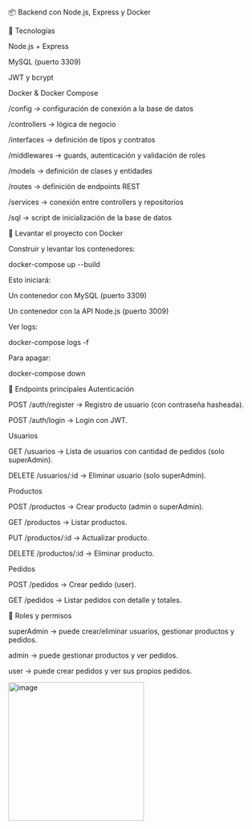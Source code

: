 📦 Backend con Node.js, Express y Docker

🚀 Tecnologías

Node.js + Express

MySQL (puerto 3309)

JWT y bcrypt

Docker & Docker Compose


/config        -> configuración de conexión a la base de datos

/controllers   -> lógica de negocio

/interfaces    -> definición de tipos y contratos

/middlewares   -> guards, autenticación y validación de roles

/models        -> definición de clases y entidades

/routes        -> definición de endpoints REST

/services      -> conexión entre controllers y repositorios

/sql           -> script de inicialización de la base de datos

🐳 Levantar el proyecto con Docker

Construir y levantar los contenedores:

docker-compose up --build

Esto iniciará:

Un contenedor con MySQL (puerto 3309)

Un contenedor con la API Node.js (puerto 3009)

Ver logs:

docker-compose logs -f

Para apagar:

docker-compose down

📡 Endpoints principales
Autenticación

POST /auth/register → Registro de usuario (con contraseña hasheada).

POST /auth/login → Login con JWT.

Usuarios

GET /usuarios → Lista de usuarios con cantidad de pedidos (solo superAdmin).

DELETE /usuarios/:id → Eliminar usuario (solo superAdmin).

Productos

POST /productos → Crear producto (admin o superAdmin).

GET /productos → Listar productos.

PUT /productos/:id → Actualizar producto.

DELETE /productos/:id → Eliminar producto.

Pedidos

POST /pedidos → Crear pedido (user).

GET /pedidos → Listar pedidos con detalle y totales.

🔑 Roles y permisos

superAdmin → puede crear/eliminar usuarios, gestionar productos y pedidos.

admin → puede gestionar productos y ver pedidos.

user → puede crear pedidos y ver sus propios pedidos.

<img width="270" height="276" alt="image" src="https://github.com/user-attachments/assets/4b7ba7f9-501d-4e35-b551-e01d271b443f" />

